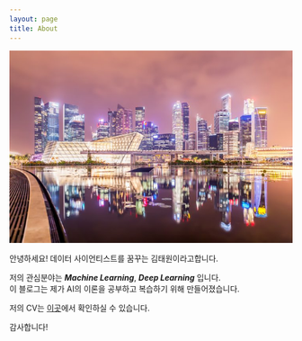 ```yaml
---
layout: page
title: About
---
```

![city](./images/city.jpg)

안녕하세요! 데이터 사이언티스트를 꿈꾸는 김태원이라고합니다.

저의 관심분야는 ***Machine Learning***, ***Deep Learning*** 입니다.  
이 블로그는 제가 AI의 이론을 공부하고 복습하기 위해 만들어졌습니다.

저의 CV는 [이곳](https://taewonkimz.github.io/images/CV.pdf)에서 확인하실 수 있습니다.

감사합니다!
